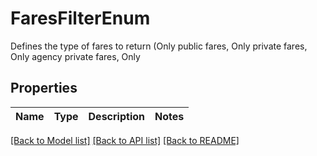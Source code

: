 # FaresFilterEnum

Defines the type of fares to return (Only public fares, Only private fares, Only agency private fares, Only

## Properties
Name | Type | Description | Notes
------------ | ------------- | ------------- | -------------

[[Back to Model list]](../README.md#documentation-for-models) [[Back to API list]](../README.md#documentation-for-api-endpoints) [[Back to README]](../README.md)



